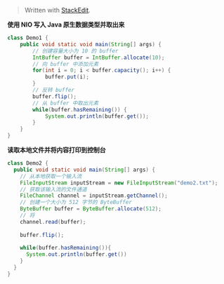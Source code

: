 


> Written with [StackEdit](https://stackedit.io/).

**使用 NIO 写入 Java 原生数据类型并取出来**

```java
class Demo1 {
	public void static void main(String[] args) {
		// 创建容量大小为 10 的 buffer
		IntBuffer buffer = IntBuffer.allocate(10);
		// 向 buffer 中添加元素
		for(int i = 0; i < buffer.capacity(); i++) {
			buffer.put(i);
		}
		// 反转 buffer
		buffer.flip();
		// 从 buffer 中取出元素
		while(buffer.hasRemaining()) {
			System.out.println(buffer.get());
		}
	}
}
```

**读取本地文件并将内容打印到控制台**

```java
class Demo2 {
  public void static void main(String[] args) {
    // 从本地获取一个输入流
    FileInputStream inputStream = new FileInputStream("demo2.txt");
    // 获取该输入流的文件通道
    FileChannel channel = inputStream.getChannel();
    // 创建一个大小为 512 字节的 ByteBuffer
    ByteBuffer buffer = ByteBuffer.allocate(512);
    // 将
    channel.read(buffer);
    
    buffer.flip();
    
    while(buffer.hasRemaining()){
      System.out.println(buffer.get())
    }
  }
}
```
<!--stackedit_data:
eyJoaXN0b3J5IjpbMTgyNDU5NjQyNCwtMTg3NjA0NzI2MiwyNj
kwNTE2OTBdfQ==
-->